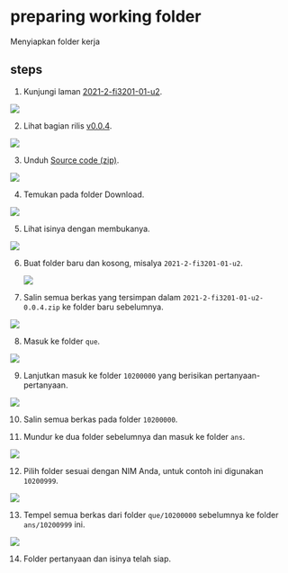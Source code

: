 # preparing working folder
Menyiapkan folder kerja


## steps
1. Kunjungi laman [2021-2-fi3201-01-u2](https://github.com/dudung/2021-2-fi3201-01-u2).

  ![](u2-fi3201-01.png)

2. Lihat bagian rilis [v0.0.4](https://github.com/dudung/2021-2-fi3201-01-u2/releases/tag/v0.0.4).

  ![](release-v0.0.4.png)

3. Unduh [Source code (zip)](https://github.com/dudung/2021-2-fi3201-01-u2/archive/refs/tags/v0.0.4.zip).

  ![](v0.0.4-zip.png)

4. Temukan pada folder Download.

  ![](download-v0.0.4-zip.png)

5. Lihat isinya dengan membukanya.

  ![](content-v0.0.4-zip.png)

6. Buat folder baru dan kosong, misalya `2021-2-fi3201-01-u2`.

   ![](new-empty-folder.png)

7. Salin semua berkas yang tersimpan dalam `2021-2-fi3201-01-u2-0.0.4.zip` ke folder baru sebelumnya.

  ![](new-folder-v0.0.4-files.png)

8. Masuk ke folder `que`.

  ![](sub-folder-que.png)

9. Lanjutkan masuk ke folder `10200000` yang berisikan pertanyaan-pertanyaan.

  ![](sub-folder-que-10200000.png)

10. Salin semua berkas pada folder `10200000`.

11. Mundur ke dua folder sebelumnya dan masuk ke folder `ans`.

  ![](sub-folder-ans.png)

12. Pilih folder sesuai dengan NIM Anda, untuk contoh ini digunakan `10200999`.

  ![](sub-folder-ans-10200999.png)

13. Tempel semua berkas dari folder `que/10200000` sebelumnya ke folder `ans/10200999` ini.

  ![](sub-folder-ans-10200999-v0.0.4-files.png)

14. Folder pertanyaan dan isinya telah siap.
